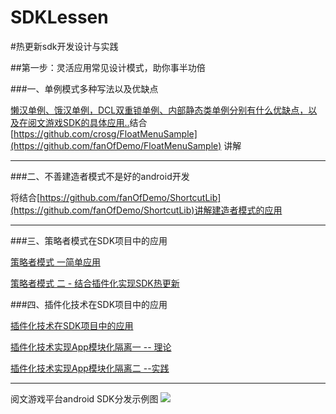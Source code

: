 # SDKLessen
#热更新sdk开发设计与实践

##第一步：灵活应用常见设计模式，助你事半功倍


###一、单例模式多种写法以及优缺点

[懒汉单例、饿汉单例，DCL双重锁单例、内部静态类单例分别有什么优缺点，以及在阅文游戏SDK的具体应用..](http://wengyiming.cn/2016/06/15/android%E4%B8%AD%E5%B8%B8%E7%94%A8%E7%9A%84%E8%AE%BE%E8%AE%A1%E6%A8%A1%E5%BC%8F%E8%AE%B2%E8%A7%A3%EF%BC%88%E4%BA%8C%EF%BC%89%E2%80%94%E2%80%94%E8%A7%A3%E5%AF%86%E5%90%84%E7%A7%8D%E5%8D%95%E4%BE%8B%E6%A8%A1%E5%BC%8F/)结合[https://github.com/crosg/FloatMenuSample](https://github.com/fanOfDemo/FloatMenuSample) 讲解

***

###二、不善建造者模式不是好的android开发

将结合[https://github.com/fanOfDemo/ShortcutLib](https://github.com/fanOfDemo/ShortcutLib)讲解建造者模式的应用

***

###三、策略者模式在SDK项目中的应用

[策略者模式 一简单应用](http://wengyiming.cn/2016/06/14/android%E4%B8%AD%E5%B8%B8%E7%94%A8%E7%9A%84%E8%AE%BE%E8%AE%A1%E6%A8%A1%E5%BC%8F%E8%AE%B2%E8%A7%A3%EF%BC%88%E4%B8%80%EF%BC%89%E2%80%94%E2%80%94%E7%AD%96%E7%95%A5%E8%80%85%E6%A8%A1%E5%BC%8F/)

[策略者模式 二 - 结合插件化实现SDK热更新](http://wengyiming.cn/2016/10/21/%E7%83%AD%E6%9B%B4%E6%96%B0SDK%E7%9A%84%E8%AE%BE%E8%AE%A1%E4%B8%8E%E5%AE%9E%E8%B7%B5/)

###四、插件化技术在SDK项目中的应用

[插件化技术在SDK项目中的应用](http://wengyiming.cn/2016/10/21/%E7%83%AD%E6%9B%B4%E6%96%B0SDK%E7%9A%84%E8%AE%BE%E8%AE%A1%E4%B8%8E%E5%AE%9E%E8%B7%B5/)

[插件化技术实现App模块化隔离一 -- 理论](http://wengyiming.cn/2016/12/05/APP%E6%8F%92%E4%BB%B6%E5%8C%96%E6%A8%A1%E5%9D%97%E8%A7%A3%E8%80%A6%E4%B8%80/)

[插件化技术实现App模块化隔离二 --实践](http://wengyiming.cn/2016/12/13/APP%E6%8F%92%E4%BB%B6%E5%8C%96%E6%A8%A1%E5%9D%97%E8%A7%A3%E8%80%A6%E4%BA%8C/)



***

阅文游戏平台android SDK分发示例图
<img src="https://github.com/fanOfDemo/HotUpdateSDK/blob/master/picture/yuewengameSDK.png?raw=true" />


